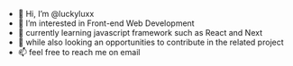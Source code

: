 - 👋 Hi, I’m @luckyluxx
- 👀 I’m interested in Front-end Web Development
- 🌱 currently learning javascript framework such as React and Next
- 🔎 while also looking an opportunities to contribute in the related project
- 📫 feel free to reach me on email

<!---
luckyluxx/luckyluxx is a ✨ special ✨ repository because its `README.md` (this file) appears on your GitHub profile.
You can click the Preview link to take a look at your changes.
--->

